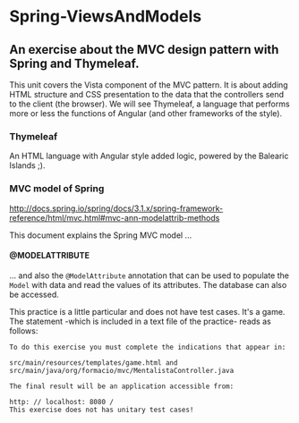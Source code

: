 # Spring-ViewsAndModels
## An exercise about the MVC design pattern with Spring and Thymeleaf.
This unit covers the Vista component of the MVC pattern. It is about adding HTML structure and CSS presentation to the data that the 
controllers send to the client (the browser). We will see Thymeleaf, a language that performs more or less the functions of Angular 
(and other frameworks of the style).

### Thymeleaf
An HTML language with Angular style added logic, powered by the Balearic Islands ;).

### MVC model of Spring
http://docs.spring.io/spring/docs/3.1.x/spring-framework-reference/html/mvc.html#mvc-ann-modelattrib-methods

This document explains the Spring MVC model ...
#### @MODELATTRIBUTE
... and also the `@ModelAttribute` annotation that can be used to populate the `Model` with data and read the values of its attributes. 
The database can also be accessed.

This practice is a little particular and does not have test cases. It's a game. 
The statement -which is included in a text file of the practice- reads as follows:

~~~
To do this exercise you must complete the indications that appear in:

src/main/resources/templates/game.html and
src/main/java/org/formacio/mvc/MentalistaController.java

The final result will be an application accessible from:

http: // localhost: 8080 /
This exercise does not has unitary test cases!
~~~
